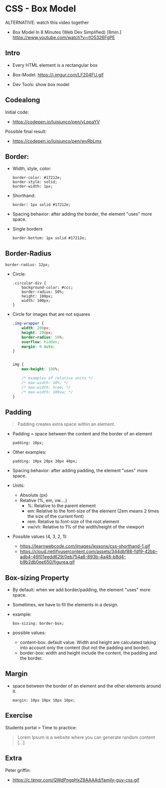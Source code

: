 

# CSS - Box Model



ALTERNATIVE: watch this video together

- Box Model In 8 Minutes (Web Dev Simplified) [8min.]
  https://www.youtube.com/watch?v=rIO5326FgPE






<!--- 

Status: complete


Notes:
- box model is also covered in the prework (some things like "box-sizing" are not)


-->


## Intro 


- Every HTML element is a rectangular box

- Box-Model: https://i.imgur.com/LF204FU.gif

- Dev Tools: show box model



## Codealong

Initial code: 
- https://codepen.io/luisjunco/pen/yLppaYV
  <!-- @LT: remember to fork -->

Possible final result:
- https://codepen.io/luisjunco/pen/wvRbLmx



## Border:


- Width, style, color:

    ```
    border-color: #17212e;
    border-style: solid;
    border-width: 1px;
    ```

- Shorthand:
    ```
    border: 1px solid #17212e;
    ```

- Spacing behavior: after adding the border, the element "uses" more space.

- Single borders

    ```
    border-bottom: 1px solid #17212e;
    ```


## Border-Radius

```
border-radius: 12px;
```


- Circle:

    ```
    .circular-div {
        background-color: #ccc;
        border-radius: 50%;
        height: 100px;
        width: 100px;
    }
    ```


- Circle for images that are not squares

    ```css
    .img-wrapper {
        width: 200px;
        height: 200px;
        border-radius: 50%;
        overflow: hidden;
        margin: 0 auto;
    }


    img {
        max-height: 100%;

        /* examples of relative units */
        /* max-width: 10%; */
        /* max-width: 5rem; */
        /* max-width: 100vw; */
    }
    ```



## Padding

> Padding creates extra space within an element.

- Padding = space between the content and the border of an element

    ```
    padding: 10px;
    ```

- Other examples:

    ```
    padding: 10px 20px 30px 40px;
    ```

- Spacing behavior: after adding padding, the element "uses" more space.


- Units:
  - Absolute (px)
  - Relative (%, em, vw....)
    - %: Relative to the parent element
    - em: Relative to the font-size of the element (2em means 2 times the size of the current font)
    - rem: Relative to font-size of the root element
    - vw/vh: Relative to 1% of the width/height of the viewport


- Possible values (4, 3, 2, 1):
  - https://learnwebcode.com/images/lessons/css-shorthand-1.gif
  - https://cloud.netlifyusercontent.com/assets/344dbf88-fdf9-42bb-adb4-46f01eedd629/0eb754a6-893b-4a48-b8d4-b9b2db0ee650/figurea.gif



## Box-sizing Property

- By default: when we add border/padding, the element "uses" more space.

- Sometimes, we have to fit the elements in a design.

- example:

    ```
    box-sizing: border-box;
    ```

- possible values:

  - content-box: default value. Width and height are calculated taking into account only the content (but not the padding and border).
  - border-box: width and height include the content, the padding and the border.




## Margin

- space between the border of an element and the other elements around it.

    ```
    margin: 10px 10px 10px 10px;
    ```


## Exercise

Students portal > Time to practice:
> Lorem Ipsum is a website where you can generate random content [...]




## Extra

Peter griffin:
- https://c.tenor.com/QWdPngpHxZ8AAAAd/family-guy-css.gif




